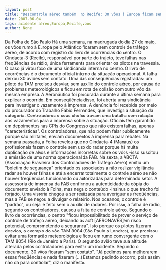 ```yaml
---
layout: post
title: "Descontrole aéreo também  no Recife: 30 vôos à Europa ficam sem controle aéreo "
date: 2007-06-04
tags: acidente aéreo,Europa,Recife,voos
author: None
---
```

Da Folha de S&atilde;o Paulo
H&aacute; uma semana, na madrugada do dia 27 de maio, os v&ocirc;os rumo &agrave; Europa pelo Atl&acirc;ntico ficaram sem controle de tr&aacute;fego a&eacute;reo, de acordo com registro do livro de ocorr&ecirc;ncias do centro. O Cindacta-3 (Recife), respons&aacute;vel por parte do trajeto, teve falhas nas freq&uuml;&ecirc;ncias de r&aacute;dio, &uacute;nica ferramenta para orientar os pilotos na travessia. O caso j&aacute; virou foco de uma sindic&acirc;ncia interna no centro.
O livro de ocorr&ecirc;ncias &eacute; o documento oficial interno da situa&ccedil;&atilde;o operacional. A falha deixou 30 avi&otilde;es sem contato. Uma das conseq&uuml;&ecirc;ncias registradas: um piloto da TAM precisou desviar, sem aux&iacute;lio do controle a&eacute;reo, por causa de problemas meteorol&oacute;gicos e ficou em rota de colis&atilde;o com outro v&ocirc;o da mesma empresa.
A&nbsp;Aeron&aacute;utica foi procurada durante a &uacute;ltima semana para explicar o ocorrido. Em conseq&uuml;&ecirc;ncia disso, foi aberta uma sindic&acirc;ncia para investigar o vazamento &agrave; imprensa.
A den&uacute;ncia foi recebida por meio do procurador do Trabalho F&aacute;bio Fernandes, que investiga a situa&ccedil;&atilde;o da categoria. Controladores e seus chefes travam uma batalha com rela&ccedil;&atilde;o aos vazamentos para a imprensa sobre a situa&ccedil;&atilde;o.
Oficiais t&ecirc;m garantido em depoimentos nas CPIs do Congresso que n&atilde;o existem falhas, apenas &quot;caracter&iacute;sticas&quot;. Os controladores, que n&atilde;o podem falar publicamente porque s&atilde;o militares, enviam documentos &agrave; imprensa para rebater.
Na semana passada, a Folha revelou que no Cindacta-4 (Manaus) os profissionais fazem o controle sem uso do radar porque h&aacute; muita duplica&ccedil;&atilde;o de alvos e informa&ccedil;&otilde;es incorretas sobre os v&ocirc;os -isso suscitou a emiss&atilde;o de uma norma operacional da FAB.
Na sexta, a ABCTA (Associa&ccedil;&atilde;o Brasileira dos Controladores de Tr&aacute;fego A&eacute;reo) emitiu um &quot;boletim de seguran&ccedil;a&quot; orientado os associados a n&atilde;o realizar vigil&acirc;ncia radar se houver falhas e at&eacute; a encerrar totalmente o controle a&eacute;reo se n&atilde;o houver freq&uuml;&ecirc;ncias funcionando ou autorizadas para determinado setor.
A assessoria de imprensa da FAB confirmou a autenticidade da c&oacute;pia do documento enviado &agrave; Folha, mas nega o conte&uacute;do -insinua o que trecho foi forjado. Uma vistoria chegou a ser realizada para averiguar as freq&uuml;&ecirc;ncias, mas a FAB se negou a divulgar o relat&oacute;rio.
Nos oceanos, o controle &eacute; &quot;padr&atilde;o&quot;, ou seja, &eacute; feito sem o aux&iacute;lio de radares. Por isso, a falha de r&aacute;dio, segundo os controladores, causou a falta de controle a&eacute;reo.
Segundo o livro de ocorr&ecirc;ncias, o centro &quot;ficou impossibilitado de prover o servi&ccedil;o de controle de tr&aacute;fego a&eacute;reo, deixando as acft [AERONAVES]em risco potencial, comprometendo a seguran&ccedil;a&quot;. Isto porque os pilotos fizeram desvios, a exemplo do v&ocirc;o TAM 8084 (S&atilde;o Paulo a Londres), que precisou evitar uma forma&ccedil;&atilde;o meteorol&oacute;gica e ficou em rumo convergente com o TAM 8054 (Rio de Janeiro a Paris). O segundo avi&atilde;o teve sua altitude alterada pelos controladores para evitar um incidente.
Segundo o documento, 30 v&ocirc;os ficaram &quot;sem contato&quot;. &quot;J&aacute; pedimos para melhorarem essas freq&uuml;&ecirc;ncias e nada fizeram (...) Estamos pedindo socorro, pois assim n&atilde;o d&aacute; para controlar&quot;, diz o manifesto. 